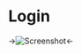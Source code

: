 Login
=====

->![Screenshot](https://raw.github.com/kaerus-component/login/master/screenshot.png)<-
